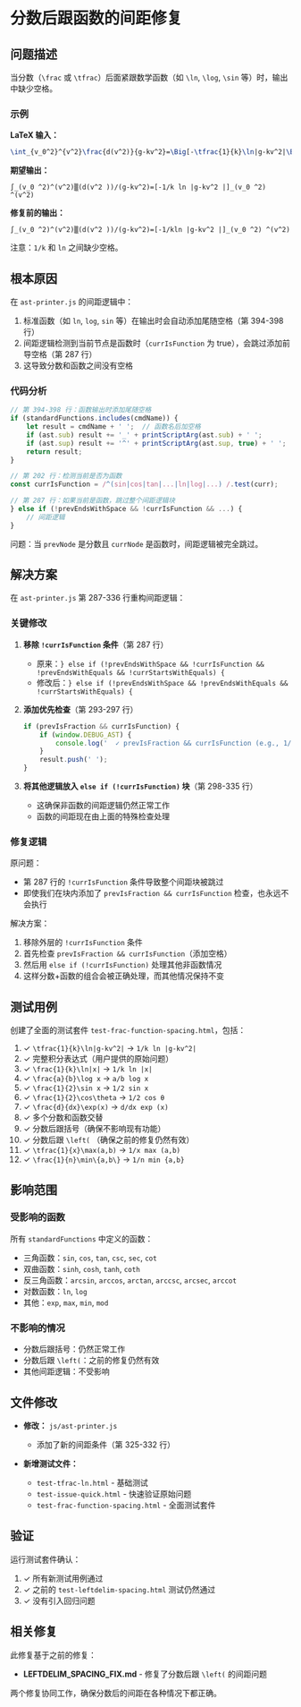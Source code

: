 # 分数后跟函数的间距修复

## 问题描述

当分数（`\frac` 或 `\tfrac`）后面紧跟数学函数（如 `\ln`, `\log`, `\sin` 等）时，输出中缺少空格。

### 示例

**LaTeX 输入：**
```latex
\int_{v_0^2}^{v^2}\frac{d(v^2)}{g-kv^2}=\Big[-\tfrac{1}{k}\ln|g-kv^2|\Big]_{v_0^2}^{v^2}
```

**期望输出：**
```
∫_(v_0 ^2)^(v^2)▒(d(v^2 ))/(g-kv^2)=[-1/k ln |g-kv^2 |]_(v_0 ^2) ^(v^2)
```

**修复前的输出：**
```
∫_(v_0 ^2)^(v^2)▒(d(v^2 ))/(g-kv^2)=[-1/kln |g-kv^2 |]_(v_0 ^2) ^(v^2)
```

注意：`1/k` 和 `ln` 之间缺少空格。

## 根本原因

在 `ast-printer.js` 的间距逻辑中：

1. 标准函数（如 `ln`, `log`, `sin` 等）在输出时会自动添加尾随空格（第 394-398 行）
2. 间距逻辑检测到当前节点是函数时（`currIsFunction` 为 true），会跳过添加前导空格（第 287 行）
3. 这导致分数和函数之间没有空格

### 代码分析

```javascript
// 第 394-398 行：函数输出时添加尾随空格
if (standardFunctions.includes(cmdName)) {
    let result = cmdName + ' ';  // 函数名后加空格
    if (ast.sub) result += '_' + printScriptArg(ast.sub) + ' ';
    if (ast.sup) result += '^' + printScriptArg(ast.sup, true) + ' ';
    return result;
}

// 第 202 行：检测当前是否为函数
const currIsFunction = /^(sin|cos|tan|...|ln|log|...) /.test(curr);

// 第 287 行：如果当前是函数，跳过整个间距逻辑块
} else if (!prevEndsWithSpace && !currIsFunction && ...) {
    // 间距逻辑
}
```

问题：当 `prevNode` 是分数且 `currNode` 是函数时，间距逻辑被完全跳过。

## 解决方案

在 `ast-printer.js` 第 287-336 行重构间距逻辑：

### 关键修改

1. **移除 `!currIsFunction` 条件**（第 287 行）
   - 原来：`} else if (!prevEndsWithSpace && !currIsFunction && !prevEndsWithEquals && !currStartsWithEquals) {`
   - 修改后：`} else if (!prevEndsWithSpace && !prevEndsWithEquals && !currStartsWithEquals) {`

2. **添加优先检查**（第 293-297 行）
   ```javascript
   if (prevIsFraction && currIsFunction) {
       if (window.DEBUG_AST) {
           console.log('  ✓ prevIsFraction && currIsFunction (e.g., 1/k ln)');
       }
       result.push(' ');
   }
   ```

3. **将其他逻辑放入 `else if (!currIsFunction)` 块**（第 298-335 行）
   - 这确保非函数的间距逻辑仍然正常工作
   - 函数的间距现在由上面的特殊检查处理

### 修复逻辑

原问题：
- 第 287 行的 `!currIsFunction` 条件导致整个间距块被跳过
- 即使我们在块内添加了 `prevIsFraction && currIsFunction` 检查，也永远不会执行

解决方案：
1. 移除外层的 `!currIsFunction` 条件
2. 首先检查 `prevIsFraction && currIsFunction`（添加空格）
3. 然后用 `else if (!currIsFunction)` 处理其他非函数情况
4. 这样分数+函数的组合会被正确处理，而其他情况保持不变

## 测试用例

创建了全面的测试套件 `test-frac-function-spacing.html`，包括：

1. ✓ `\tfrac{1}{k}\ln|g-kv^2|` → `1/k ln |g-kv^2|`
2. ✓ 完整积分表达式（用户提供的原始问题）
3. ✓ `\frac{1}{k}\ln|x|` → `1/k ln |x|`
4. ✓ `\frac{a}{b}\log x` → `a/b log x`
5. ✓ `\frac{1}{2}\sin x` → `1/2 sin x`
6. ✓ `\frac{1}{2}\cos\theta` → `1/2 cos θ`
7. ✓ `\frac{d}{dx}\exp(x)` → `d/dx exp (x)`
8. ✓ 多个分数和函数交替
9. ✓ 分数后跟括号（确保不影响现有功能）
10. ✓ 分数后跟 `\left(` （确保之前的修复仍然有效）
11. ✓ `\tfrac{1}{x}\max(a,b)` → `1/x max (a,b)`
12. ✓ `\frac{1}{n}\min\{a,b\}` → `1/n min {a,b}`

## 影响范围

### 受影响的函数
所有 `standardFunctions` 中定义的函数：
- 三角函数：`sin`, `cos`, `tan`, `csc`, `sec`, `cot`
- 双曲函数：`sinh`, `cosh`, `tanh`, `coth`
- 反三角函数：`arcsin`, `arccos`, `arctan`, `arccsc`, `arcsec`, `arccot`
- 对数函数：`ln`, `log`
- 其他：`exp`, `max`, `min`, `mod`

### 不影响的情况
- 分数后跟括号：仍然正常工作
- 分数后跟 `\left(`：之前的修复仍然有效
- 其他间距逻辑：不受影响

## 文件修改

- **修改：** `js/ast-printer.js`
  - 添加了新的间距条件（第 325-332 行）
  
- **新增测试文件：**
  - `test-tfrac-ln.html` - 基础测试
  - `test-issue-quick.html` - 快速验证原始问题
  - `test-frac-function-spacing.html` - 全面测试套件

## 验证

运行测试套件确认：
1. ✓ 所有新测试用例通过
2. ✓ 之前的 `test-leftdelim-spacing.html` 测试仍然通过
3. ✓ 没有引入回归问题

## 相关修复

此修复基于之前的修复：
- **LEFTDELIM_SPACING_FIX.md** - 修复了分数后跟 `\left(` 的间距问题

两个修复协同工作，确保分数后的间距在各种情况下都正确。

